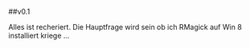 
##v0.1

Alles ist recheriert. Die Hauptfrage wird sein ob ich RMagick auf Win 8 installiert kriege ...